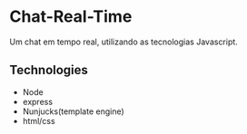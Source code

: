 # Chat-Real-Time
Um chat em tempo real, utilizando as tecnologias Javascript. 

## Technologies
- Node
- express
- Nunjucks(template engine)
- html/css
